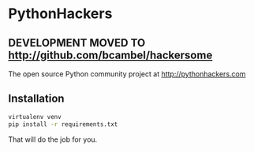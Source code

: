 # PythonHackers

## DEVELOPMENT MOVED TO http://github.com/bcambel/hackersome

The open source Python community project at http://pythonhackers.com

Installation
----------------

```bash
virtualenv venv
pip install -r requirements.txt
```

That will do the job for you.


